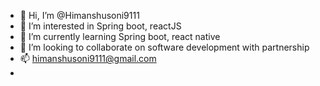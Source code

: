 - 👋 Hi, I’m @Himanshusoni9111
- 👀 I’m interested in Spring boot, reactJS
- 🌱 I’m currently learning Spring boot, react native
- 💞️ I’m looking to collaborate on software development with partnership
- 📫 himanshusoni9111@gmail.com
- 

<!---
Himanshusoni9111/Himanshusoni9111 is a ✨ special ✨ repository because its `README.md` (this file) appears on your GitHub profile.
You can click the Preview link to take a look at your changes.
--->
